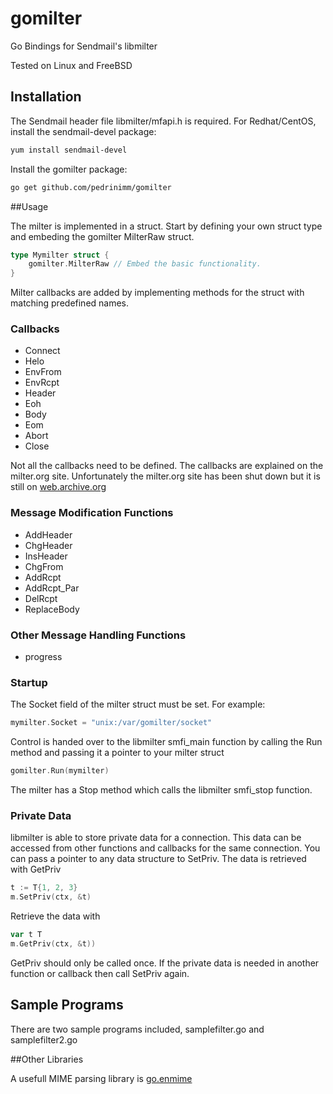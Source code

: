 # gomilter
Go Bindings for Sendmail's libmilter

Tested on Linux and FreeBSD

## Installation

The Sendmail header file libmilter/mfapi.h is required. For Redhat/CentOS, install the sendmail-devel package:
```sh
yum install sendmail-devel
```

Install the gomilter package:

```sh
go get github.com/pedrinimm/gomilter
```

##Usage

The milter is implemented in a struct. Start by defining your own struct type and embeding the gomilter MilterRaw struct.

```go
type Mymilter struct {
	gomilter.MilterRaw // Embed the basic functionality.
}
```

Milter callbacks are added by implementing methods for the struct with matching predefined names.

### Callbacks

* Connect
* Helo
* EnvFrom
* EnvRcpt
* Header
* Eoh
* Body
* Eom
* Abort
* Close

Not all the callbacks need to be defined. The callbacks are explained on the milter.org site. Unfortunately the milter.org site has been shut down but it is still on [web.archive.org](http://web.archive.org/web/20150510034154/https://www.milter.org/developers/api/index)

### Message Modification Functions

* AddHeader
* ChgHeader
* InsHeader
* ChgFrom
* AddRcpt
* AddRcpt_Par
* DelRcpt
* ReplaceBody

### Other Message Handling Functions
* progress

### Startup

The Socket field of the milter struct must be set. For example:
```go
mymilter.Socket = "unix:/var/gomilter/socket"
```

Control is handed over to the libmilter smfi_main function by calling the Run method and passing it a pointer to your milter struct
```go
gomilter.Run(mymilter)
```

The milter has a Stop method which calls the libmilter smfi_stop function.

### Private Data

libmilter is able to store private data for a connection. This data can be accessed from other functions and callbacks for the same connection. You can pass a pointer to any data structure to SetPriv. The data is retrieved with GetPriv
```go
t := T{1, 2, 3}
m.SetPriv(ctx, &t)
```
Retrieve the data with
```go
var t T
m.GetPriv(ctx, &t))
```

GetPriv should only be called once. If the private data is needed in another function or callback then call SetPriv again.

## Sample Programs
There are two sample programs included, samplefilter.go and samplefilter2.go

##Other Libraries

A usefull MIME parsing library is [go.enmime](https://github.com/jhillyerd/go.enmime)

